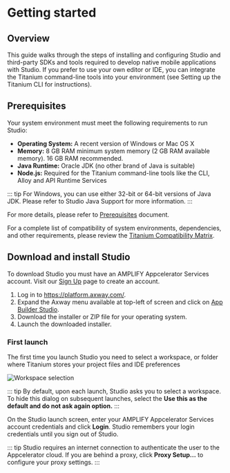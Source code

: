 # Getting started

## Overview

This guide walks through the steps of installing and configuring Studio and third-party SDKs and tools required to develop native mobile applications with Studio. If you prefer to use your own editor or IDE, you can integrate the Titanium command-line tools into your environment (see Setting up the Titanium CLI for instructions).

## Prerequisites

Your system environment must meet the following requirements to run Studio:

* **Operating System:** A recent version of Windows or Mac OS X
* **Memory:** 8 GB RAM minimum system memory (2 GB RAM available memory). 16 GB RAM recommended.
* **Java Runtime:** Oracle JDK (no other brand of Java is suitable)
* **Node.js:** Required for the Titanium command-line tools like the CLI, Alloy and API Runtime Services

::: tip
For Windows, you can use either 32-bit or 64-bit versions of Java JDK. Please refer to Studio Java Support for more information.
:::

For more details, please refer to [Prerequisites](/guides/prerequisites.md) document.

For a complete list of compatibility of system environments, dependencies, and other requirements, please review the [Titanium Compatibility Matrix](/guide/prequisites.md#compatibility-matrix).

## Download and install Studio

To download Studio you must have an AMPLIFY Appcelerator Services account. Visit our [Sign Up](https://www.appcelerator.com/signup/) page to create an account.

1. Log in to <https://platform.axway.com/>.
2. Expand the Axway menu available at top-left of screen and click on [App Builder Studio](https://platform.axway.com/#/product/studio).
3. Download the installer or ZIP file for your operating system.
4. Launch the downloaded installer.

### First launch

The first time you launch Studio you need to select a workspace, or folder where Titanium stores your project files and IDE preferences

![Workspace selection](/images/workspace.png)

::: tip
By default, upon each launch, Studio asks you to select a workspace. To hide this dialog on subsequent launches, select the **Use this as the default and do not ask again option.**
:::

On the Studio launch screen, enter your AMPLIFY Appcelerator Services account credentials and click **Login**. Studio remembers your login credentials until you sign out of Studio.

::: tip
Studio requires an internet connection to authenticate the user to the Appcelerator cloud. If you are behind a proxy, click **Proxy Setup...** to configure your proxy settings.
:::